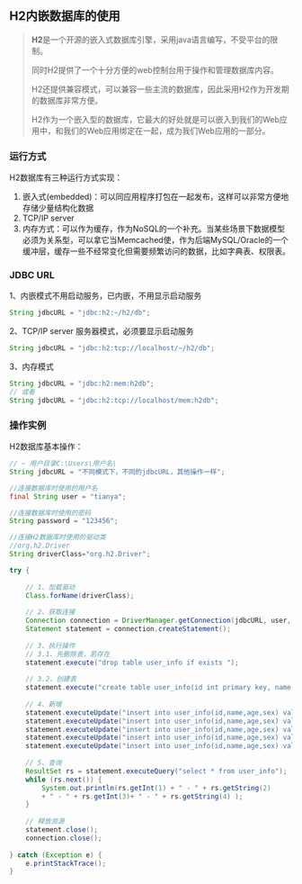 

## H2内嵌数据库的使用



> **H2**是一个开源的嵌入式数据库引擎，采用java语言编写，不受平台的限制。
>
> 同时H2提供了一个十分方便的web控制台用于操作和管理数据库内容。
>
> H2还提供兼容模式，可以兼容一些主流的数据库，因此采用H2作为开发期的数据库非常方便。 
>
> H2作为一个嵌入型的数据库，它最大的好处就是可以嵌入到我们的Web应用中，和我们的Web应用绑定在一起，成为我们Web应用的一部分。



### 运行方式

H2数据库有三种运行方式实现：

1. 嵌入式(embedded)：可以同应用程序打包在一起发布，这样可以非常方便地存储少量结构化数据
2. TCP/IP server
3. 内存方式：可以作为缓存，作为NoSQL的一个补充。当某些场景下数据模型必须为关系型，可以拿它当Memcached使，作为后端MySQL/Oracle的一个缓冲层，缓存一些不经常变化但需要频繁访问的数据，比如字典表、权限表。



### JDBC URL



1、内嵌模式不用启动服务，已内嵌，不用显示启动服务

~~~java
String jdbcURL = "jdbc:h2:~/h2/db";
~~~



2、TCP/IP server 服务器模式，必须要显示启动服务

~~~java
String jdbcURL = "jdbc:h2:tcp://localhost/~/h2/db";
~~~

3、内存模式 

~~~java
String jdbcURL = "jdbc:h2:mem:h2db";
// 或者
String jdbcURL = "jdbc:h2:tcp://localhost/mem:h2db";
~~~



### 操作实例

H2数据库基本操作：

~~~java
// ~ 用户目录C:\Users\用户名\
String jdbcURL = "不同模式下，不同的jdbcURL，其他操作一样";

//连接数据库时使用的用户名
final String user = "tianya";

//连接数据库时使用的密码
String password = "123456";

//连接H2数据库时使用的驱动类
//org.h2.Driver 
String driverClass="org.h2.Driver";

try {
	
	// 1、加载驱动
	Class.forName(driverClass);
	
	// 2、获取连接
	Connection connection = DriverManager.getConnection(jdbcURL, user, password);
	Statement statement = connection.createStatement();
	
	// 3、执行操作
	// 3.1、先删除表，若存在
	statement.execute("drop table user_info if exists ");
    
	// 3.2、创建表
	statement.execute("create table user_info(id int primary key, name varchar(10), age int , sex varchar(2) )");
	
	// 4、新增
	statement.executeUpdate("insert into user_info(id,name,age,sex) values(1,'张三',23,'男' )");
	statement.executeUpdate("insert into user_info(id,name,age,sex) values(2,'李四',25,'男' )");
	statement.executeUpdate("insert into user_info(id,name,age,sex) values(3,'王五',33,'男' )");
	statement.executeUpdate("insert into user_info(id,name,age,sex) values(4,'珠帘',23,'女' )");
	statement.executeUpdate("insert into user_info(id,name,age,sex) values(5,'鲤鱼',20,'女' )");
	
	// 5、查询
	ResultSet rs = statement.executeQuery("select * from user_info");
	while (rs.next()) {
		System.out.println(rs.getInt(1) + " - " + rs.getString(2) 
		+ " - " + rs.getInt(3)+ " - " + rs.getString(4) );
	}
	
	// 释放资源
	statement.close();
	connection.close();
	
} catch (Exception e) {
	e.printStackTrace();
}
~~~










